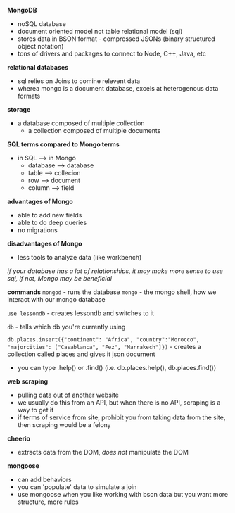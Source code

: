 __MongoDB__
* noSQL database
* document oriented model not table relational model (sql)
* stores data in BSON format - compressed JSONs (binary structured object notation)
* tons of drivers and packages to connect to Node, C++, Java, etc

__relational databases__
* sql relies on Joins to comine relevent data
* wherea mongo is a document database, excels at heterogenous data formats

__storage__
* a database composed of multiple collection
    * a collection composed of multiple documents

__SQL terms compared to Mongo terms__
* in SQL --> in Mongo
    - database --> database
    - table --> collecion
    - row --> document
    - column --> field

__advantages of Mongo__
* able to add new fields
* able to do deep queries
* no migrations

__disadvantages of Mongo__
* less tools to analyze data (like workbench)

_if your database has a lot of relationships, it may make more sense to use sql, if not, Mongo may be beneficial_

__commands__
`mongod` - runs the database
`mongo` - the mongo shell, how we interact with our mongo database

`use lessondb` - creates lessondb and switches to it

`db` - tells which db you're currently using

`db.places.insert({"continent": "Africa", "country":"Morocco", "majorcities": ["Casablanca", "Fez", "Marrakech"]})` - creates a collection called places and gives it json document

- you can type .help() or .find() (i.e. db.places.help(), db.places.find())

__web scraping__
* pulling data out of another website
* we usually do this from an API, but when there is no API, scraping is a way to get it
* if terms of service from site, prohibit you from taking data from the site, then scraping would be a felony

__cheerio__
* extracts data from the DOM, _does not_ manipulate the DOM

__mongoose__
* can add behaviors
* you can 'populate' data to simulate a join
* use mongoose when you like working with bson data but you want more structure, more rules